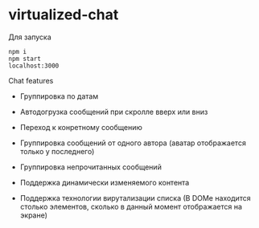 # virtualized-chat

Для запуска 
```
npm i
npm start
localhost:3000
```

Chat features
- Группировка по датам
- Автодогрузка сообщений при скролле вверх или вниз
- Переход к конретному сообщению
- Группировка сообщений от одного автора (аватар отображается только у последнего)
- Группировка непрочитанных сообщений
- Поддержка динамически изменяемого контента

- Поддержка технологии вирутализации списка (В DOMе находится столько элементов, сколько в данный момент отображается на экране)

